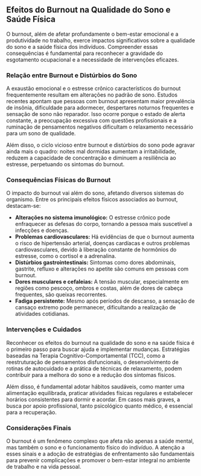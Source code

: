 
## Efeitos do Burnout na Qualidade do Sono e Saúde Física

O burnout, além de afetar profundamente o bem-estar emocional e a produtividade no trabalho, exerce impactos significativos sobre a qualidade do sono e a saúde física dos indivíduos. Compreender essas consequências é fundamental para reconhecer a gravidade do esgotamento ocupacional e a necessidade de intervenções eficazes.

### Relação entre Burnout e Distúrbios do Sono

A exaustão emocional e o estresse crônico característicos do burnout frequentemente resultam em alterações no padrão de sono. Estudos recentes apontam que pessoas com burnout apresentam maior prevalência de insônia, dificuldade para adormecer, despertares noturnos frequentes e sensação de sono não reparador. Isso ocorre porque o estado de alerta constante, a preocupação excessiva com questões profissionais e a ruminação de pensamentos negativos dificultam o relaxamento necessário para um sono de qualidade.

Além disso, o ciclo vicioso entre burnout e distúrbios do sono pode agravar ainda mais o quadro: noites mal dormidas aumentam a irritabilidade, reduzem a capacidade de concentração e diminuem a resiliência ao estresse, perpetuando os sintomas do burnout.

### Consequências Físicas do Burnout

O impacto do burnout vai além do sono, afetando diversos sistemas do organismo. Entre os principais efeitos físicos associados ao burnout, destacam-se:

- **Alterações no sistema imunológico:** O estresse crônico pode enfraquecer as defesas do corpo, tornando a pessoa mais suscetível a infecções e doenças.
- **Problemas cardiovasculares:** Há evidências de que o burnout aumenta o risco de hipertensão arterial, doenças cardíacas e outros problemas cardiovasculares, devido à liberação constante de hormônios do estresse, como o cortisol e a adrenalina.
- **Distúrbios gastrointestinais:** Sintomas como dores abdominais, gastrite, refluxo e alterações no apetite são comuns em pessoas com burnout.
- **Dores musculares e cefaleias:** A tensão muscular, especialmente em regiões como pescoço, ombros e costas, além de dores de cabeça frequentes, são queixas recorrentes.
- **Fadiga persistente:** Mesmo após períodos de descanso, a sensação de cansaço extremo pode permanecer, dificultando a realização de atividades cotidianas.

### Intervenções e Cuidados

Reconhecer os efeitos do burnout na qualidade do sono e na saúde física é o primeiro passo para buscar ajuda e implementar mudanças. Estratégias baseadas na Terapia Cognitivo-Comportamental (TCC), como a reestruturação de pensamentos disfuncionais, o desenvolvimento de rotinas de autocuidado e a prática de técnicas de relaxamento, podem contribuir para a melhora do sono e a redução dos sintomas físicos.

Além disso, é fundamental adotar hábitos saudáveis, como manter uma alimentação equilibrada, praticar atividades físicas regulares e estabelecer horários consistentes para dormir e acordar. Em casos mais graves, a busca por apoio profissional, tanto psicológico quanto médico, é essencial para a recuperação.

### Considerações Finais

O burnout é um fenômeno complexo que afeta não apenas a saúde mental, mas também o sono e o funcionamento físico do indivíduo. A atenção a esses sinais e a adoção de estratégias de enfrentamento são fundamentais para prevenir complicações e promover o bem-estar integral no ambiente de trabalho e na vida pessoal.
```
